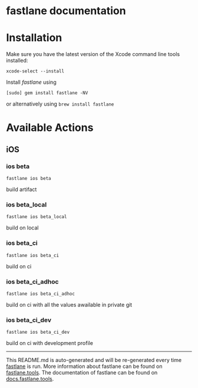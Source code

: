 fastlane documentation
================
# Installation

Make sure you have the latest version of the Xcode command line tools installed:

```
xcode-select --install
```

Install _fastlane_ using
```
[sudo] gem install fastlane -NV
```
or alternatively using `brew install fastlane`

# Available Actions
## iOS
### ios beta
```
fastlane ios beta
```
build artifact
### ios beta_local
```
fastlane ios beta_local
```
build on local
### ios beta_ci
```
fastlane ios beta_ci
```
build on ci
### ios beta_ci_adhoc
```
fastlane ios beta_ci_adhoc
```
build on ci with all the values awailable in private git
### ios beta_ci_dev
```
fastlane ios beta_ci_dev
```
build on ci with development profile

----

This README.md is auto-generated and will be re-generated every time [fastlane](https://fastlane.tools) is run.
More information about fastlane can be found on [fastlane.tools](https://fastlane.tools).
The documentation of fastlane can be found on [docs.fastlane.tools](https://docs.fastlane.tools).
